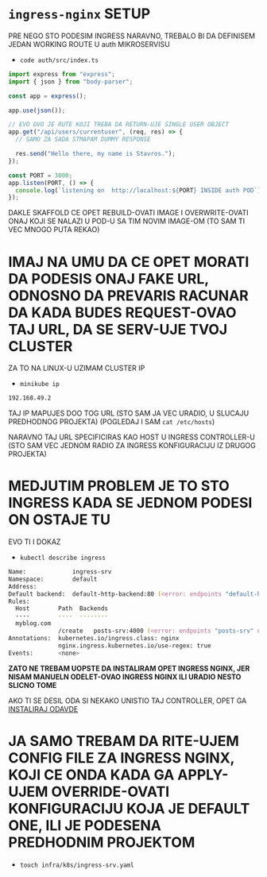 # `ingress-nginx` SETUP

PRE NEGO STO PODESIM INGRESS NARAVNO, TREBALO BI DA DEFINISEM JEDAN WORKING ROUTE U auth MIKROSERVISU

- `code auth/src/index.ts`

```ts
import express from "express";
import { json } from "body-parser";

const app = express();

app.use(json());

// EVO OVO JE RUTE KOJI TREBA DA RETURN-UJE SINGLE USER OBJECT
app.get("/api/users/currentuser", (req, res) => {
  // SAMO ZA SADA STMAPAM DUMMY RESPONSE

  res.send("Hello there, my name is Stavros.");
});

const PORT = 3000;
app.listen(PORT, () => {
  console.log(`listening on  http://localhost:${PORT} INSIDE auth POD`);
});
```

DAKLE SKAFFOLD CE OPET REBUILD-OVATI IMAGE I OVERWRITE-OVATI ONAJ KOJI SE NALAZI U POD-U SA TIM NOVIM IMAGE-OM (TO SAM TI VEC MNOGO PUTA REKAO)

# IMAJ NA UMU DA CE OPET MORATI DA PODESIS ONAJ FAKE URL, ODNOSNO DA PREVARIS RACUNAR DA KADA BUDES REQUEST-OVAO TAJ URL, DA SE SERV-UJE TVOJ CLUSTER

ZA TO NA LINUX-U UZIMAM CLUSTER IP

- `minikube ip`

```zsh
192.168.49.2
```

TAJ IP MAPUJES DOO TOG URL (STO SAM JA VEC URADIO, U SLUCAJU PREDHODNOG PROJEKTA) (POGLEDAJ I SAM `cat /etc/hosts`)

NARAVNO TAJ URL SPECIFICIRAS KAO HOST U INGRESS CONTROLLER-U (STO SAM VEC JEDNOM RADIO ZA INGRESS KONFIGURACIJU IZ DRUGOG PROJEKTA)

# MEDJUTIM PROBLEM JE TO STO INGRESS KADA SE JEDNOM PODESI ON OSTAJE TU

EVO TI I DOKAZ

- `kubectl describe ingress`

```zsh
Name:             ingress-srv
Namespace:        default
Address:          
Default backend:  default-http-backend:80 (<error: endpoints "default-http-backend" not found>)
Rules:
  Host        Path  Backends
  ----        ----  --------
  myblog.com  
              /create   posts-srv:4000 (<error: endpoints "posts-srv" not found>)
Annotations:  kubernetes.io/ingress.class: nginx
              nginx.ingress.kubernetes.io/use-regex: true
Events:       <none>


```

**ZATO NE TREBAM UOPSTE DA INSTALIRAM OPET INGRESS NGINX, JER NISAM MANUELN ODELET-OVAO INGRESS NGINX ILI URADIO NESTO SLICNO TOME**

AKO TI SE DESIL ODA SI NEKAKO UNISTIO TAJ CONTROLLER, OPET GA [INSTALIRAJ ODAVDE](https://kubernetes.github.io/ingress-nginx/deploy/)

# JA SAMO TREBAM DA RITE-UJEM CONFIG FILE ZA INGRESS NGINX, KOJI CE ONDA KADA GA APPLY-UJEM OVERRIDE-OVATI KONFIGURACIJU KOJA JE DEFAULT ONE, ILI JE PODESENA PREDHODNIM PROJEKTOM

- `touch infra/k8s/ingress-srv.yaml`

```yaml

```
